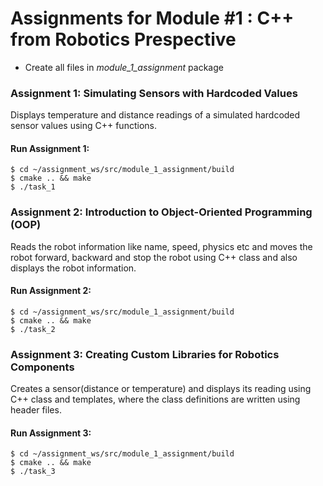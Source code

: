 # Assignments for Module #1 : C++ from Robotics Prespective
- Create all files in *module_1_assignment* package
### Assignment 1: Simulating Sensors with Hardcoded Values

Displays temperature and distance readings of a simulated hardcoded sensor values using C++ functions.
#### Run Assignment 1:

```
$ cd ~/assignment_ws/src/module_1_assignment/build
$ cmake .. && make
$ ./task_1
```

### Assignment 2: Introduction to Object-Oriented Programming (OOP)

Reads the robot information like name, speed, physics etc and moves the robot forward, backward and stop the robot using C++ class and also displays the robot information.

#### Run Assignment 2:

```
$ cd ~/assignment_ws/src/module_1_assignment/build
$ cmake .. && make
$ ./task_2
```

### Assignment 3: Creating Custom Libraries for Robotics Components

Creates a sensor(distance or temperature) and displays its reading using C++ class and templates, where the class definitions are written using header files.

#### Run Assignment 3:

```
$ cd ~/assignment_ws/src/module_1_assignment/build
$ cmake .. && make
$ ./task_3
```
